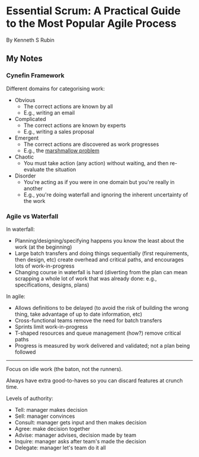 # Essential Scrum: A Practical Guide to the Most Popular Agile Process
By Kenneth S Rubin

## My Notes

### Cynefin Framework
Different domains for categorising work:

- Obvious
	- The correct actions are known by all
	- E.g., writing an email
- Complicated
	- The correct actions are known by experts
	- E.g., writing a sales proposal
- Emergent
	- The correct actions are discovered as work progresses
	- E.g., the [marshmallow problem](https://www.ted.com/talks/tom_wujec_build_a_tower?language=en)
- Chaotic
	- You must take action (any action) without waiting, and then re-evaluate the situation
- Disorder
	- You're acting as if you were in one domain but you're really in another
	- E.g., you're doing waterfall and ignoring the inherent uncertainty of the work

### Agile vs Waterfall

In waterfall:

- Planning/designing/specifying happens you know the least about the work (at the beginning)
- Large batch transfers and doing things sequentially (first requirements, then design, etc) create overhead and critical paths, and encourages lots of work-in-progress
- Changing course in waterfall is hard (diverting from the plan can mean scrapping a whole lot of work that was already done: e.g., specifications, designs, plans)

In agile:

- Allows definitions to be delayed (to avoid the risk of building the wrong thing, take advantage of up to date information, etc)
- Cross-functional teams remove the need for batch transfers
- Sprints limit work-in-progress
- T-shaped resources and queue management (how?) remove critical paths
- Progress is measured by work delivered and validated; not a plan being followed

---

Focus on idle work (the baton, not the runners).

Always have extra good-to-haves so you can discard features at crunch time.

Levels of authority:

- Tell: manager makes decision
- Sell: manager convinces
- Consult: manager gets input and then makes decision
- Agree: make decision together
- Advise: manager advises, decision made by team
- Inquire: manager asks after team's made the decision
- Delegate: manager let's team do it all

